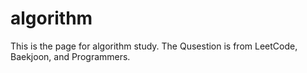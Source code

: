 # algorithm

This is the page for algorithm study.
The Qusestion is from LeetCode, Baekjoon, and Programmers.
